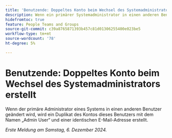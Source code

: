 ```yaml
---
title: 'Benutzende: Doppeltes Konto beim Wechsel des Systemadministrators erstellt'
description: Wenn ein primärer Systemadministrator in einen anderen Benutzer geändert wird, wird ein Duplikat dieses Benutzerkontos mit dem Namen „Admin User“ und einer identischen E-Mail-Adresse erstellt.
hidefromtoc: true
feature: People Teams and Groups
source-git-commit: c39a8765871393b457c81d01306255400e023be5
workflow-type: tm+mt
source-wordcount: '78'
ht-degree: 5%

---
```


# Benutzende: Doppeltes Konto beim Wechsel des Systemadministrators erstellt

Wenn der primäre Administrator eines Systems in einen anderen Benutzer geändert wird, wird ein Duplikat des Kontos dieses Benutzers mit dem Namen „Admin User“ und einer identischen E-Mail-Adresse erstellt.

_Erste Meldung am Samstag, 6. Dezember 2024._

